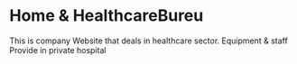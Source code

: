 # Home & HealthcareBureu
This is company Website that deals in healthcare sector. Equipment &amp; staff Provide in private hospital
